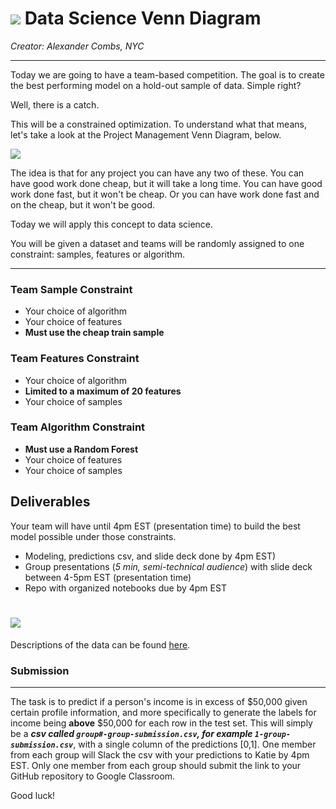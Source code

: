 # ![](https://ga-dash.s3.amazonaws.com/production/assets/logo-9f88ae6c9c3871690e33280fcf557f33.png)  Data Science Venn Diagram
_Creator: Alexander Combs, NYC_

-------------------

Today we are going to have a team-based competition. The goal is to create the best performing model on a hold-out sample of data. Simple right?

Well, there is a catch.

This will be a constrained optimization. To understand what that means, let's take a look at the Project Management Venn Diagram, below.

![](https://berkonomics.com/wp-content/uploads/2015/11/goodfastcheap1-1.png)

The idea is that for any project you can have any two of these. You can have good work done cheap, but it will take a long time. You can have good work done fast, but it won't be cheap. Or you can have work done fast and on the cheap, but it won't be good.

Today we will apply this concept to data science.

You will be given a dataset and teams will be randomly assigned to one constraint: samples, features or algorithm.

---

### Team Sample Constraint
- Your choice of algorithm
- Your choice of features
- **Must use the cheap train sample**

### Team Features Constraint
- Your choice of algorithm
- **Limited to a maximum of 20 features**
- Your choice of samples

### Team Algorithm Constraint
- **Must use a Random Forest**
- Your choice of features
- Your choice of samples

## Deliverables
Your team will have until 4pm EST (presentation time) to build the best model possible under those constraints.

- Modeling, predictions csv, and slide deck done by 4pm EST)
- Group presentations (_5 min, semi-technical audience_) with slide deck between 4-5pm EST (presentation time)
- Repo with organized notebooks due by 4pm EST

# ![](https://media.giphy.com/media/aL4bDxt8fbpy8/giphy.gif)

 Descriptions of the data can be found [here](https://archive.ics.uci.edu/ml/datasets/adult).

### Submission
---

The task is to predict if a person's income is in excess of $50,000 given certain profile information, and more specifically to generate the labels for income being **above** $50,000 for each row in the test set. This will simply be a _**csv called `group#-group-submission.csv`, for example `1-group-submission.csv`**_, with a single column of the predictions [0,1]. One member from each group will Slack the csv with your predictions to Katie by 4pm EST. Only one member from each group should submit the link to your GitHub repository to Google Classroom.

Good luck!
